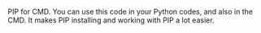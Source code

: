 PIP for CMD.
You can use this code in your Python codes, and also in the CMD.
It makes PIP installing and working with PIP a lot easier.
